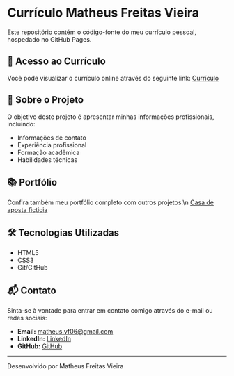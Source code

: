 # Currículo Matheus Freitas Vieira

Este repositório contém o código-fonte do meu currículo pessoal, hospedado no GitHub Pages.

## 🚀 Acesso ao Currículo

Você pode visualizar o currículo online através do seguinte link:
[Currículo](https://MatheusFVieira.github.io)

## 📄 Sobre o Projeto

O objetivo deste projeto é apresentar minhas informações profissionais, incluindo:
- Informações de contato
- Experiência profissional
- Formação acadêmica
- Habilidades técnicas

## 📚 Portfólio

Confira também meu portfólio completo com outros projetos:\n
[Casa de aposta ficticia](https://matheusfvieira.github.io/coltecbet/)

## 🛠️ Tecnologias Utilizadas

- HTML5
- CSS3
- Git/GitHub

## 📬 Contato

Sinta-se à vontade para entrar em contato comigo através do e-mail ou redes sociais:
- **Email:** matheus.vf06@gmail.com
- **LinkedIn:** [LinkedIn](https://www.linkedin.com/in/matheus-freitas-vieira-1b06ba278/?originalSubdomain=br)
- **GitHub:** [GitHub](https://github.com/MatheusFVieira)

---

Desenvolvido por Matheus Freitas Vieira

